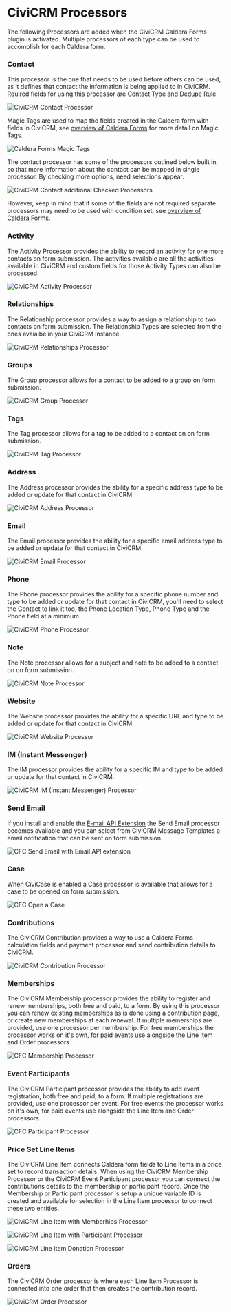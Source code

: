 # CiviCRM Processors

The following Processors are added when the CiviCRM Caldera Forms plugin is activated. Multiple processors of each type can be used to accomplish for each Caldera form.

### Contact

This processor is the one that needs to be used before others can be used, as it defines that contact the information is being applied to in CiviCRM. Rquired fields for using this processor are Contact Type and Dedupe Rule.

![CiviCRM Contact Processor](./images/caldera-contact-processor.jpg)

Magic Tags are used to map the fields created in the Caldera form with fields in CiviCRM, see [overview of Caldera Forms](./overview.md) for more detail on Magic Tags.

![Caldera Forms Magic Tags](./images/contact-processor-magic-tags.jpg)

The contact processor has some of the processors outlined below built in, so that more information about the contact can be mapped in single processor. By checking more options, need selections appear.

![CiviCRM Contact additional Checked Processors](./images/caldera-contact-checked-selections.jpg)

However, keep in mind that if some of the fields are not required separate processors may need to be used with condition set, see [overview of Caldera Forms](./overview.md).

### Activity

The Activity Processor provides the ability to record an activity for one more contacts on form submission. The activities available are all the activities available in CiviCRM and custom fields for those Activity Types can also be processed.

![CiviCRM Activity Processor](./images/civicrm-activity-processor.jpg)

### Relationships

The Relationship processor provides a way to assign a relationship to two contacts on form submission. The Relationship Types are selected from the ones avaialbe in your CiviCRM instance.

![CiviCRM Relationships Processor](./images/civicrm-relationship-processor.jpg)

### Groups

The Group processor allows for a contact to be added to a group on form submission.

![CiviCRM Group Processor](./images/civicrm-group-processor.jpg)

### Tags

The Tag processor allows for a tag to be added to a contact on on form submission.

![CiviCRM Tag Processor](./images/civicrm-tag-processor.jpg)

### Address

The Address processor provides the ability for a specific address type to be added or update for that contact in CiviCRM.

![CiviCRM Address Processor](./images/civicrm-address-processor.jpg)

### Email

The Email processor provides the ability for a specific email address type to be added or update for that contact in CiviCRM.

![CiviCRM Email Processor](./images/civicrm-email-processor.jpg)

### Phone

The Phone processor provides the ability for a specific phone number and type to be added or update for that contact in CiviCRM, you'll need to select the Contact to link it too, the Phone Location Type, Phone Type and the Phone field at a minimum.

![CiviCRM Phone Processor](./images/civicrm-phone-processor.jpg)

### Note

The Note processor allows for a subject and note to be added to a contact on on form submission.

![CiviCRM Note Processor](./images/civicrm-note-processor.jpg)

### Website

The Website processor provides the ability for a specific URL and type to be added or update for that contact in CiviCRM.

![CiviCRM Website Processor](./images/civicrm-website-processor.jpg)

### IM (Instant Messenger)

The IM processor provides the ability for a specific IM and type to be added or update for that contact in CiviCRM.

![CiviCRM IM (Instant Messenger) Processor](./images/civicrm-im-processor.jpg)

### Send Email 

If you install and enable the [E-mail API Extension](https://civicrm.org/extensions/e-mail-api) the Send Email processor becomes available and you can select from CiviCRM Message Templates a email notification that can be sent on form submission. 

![CFC Send Email with Email API extension](./images/cfc-send-email-processor-email-api.png)

### Case

When CiviCase is enabled a Case processor is available that allows for a case to be opened on form submission. 

![CFC Open a Case](./images/cfc-open-case-processor.png)


### Contributions

The CiviCRM Contribution provides a way to use a Caldera Forms calculation fields and payment processor and send contribution details to CiviCRM. 

![CiviCRM Contribution Processor](./images/civicrm-contribution-processor.jpg)

### Memberships

The CiviCRM Membership processor provides the ability to register and renew memberships, both free and paid, to a form. By using this processor you can renew existing memberships as is done using a contribution page, or create new memberships at each renewal. If multiple memerships are provided, use one processor per membership. For free memberships the processor works on it's own, for paid events use alongside the Line Item and Order processors. 

![CFC Membership Processor](./images/cfc-membership-processor.png)

### Event Participants

The CiviCRM Participant processor provides the ability to add event registration, both free and paid, to a form. If multiple registrations are provided, use one processor per event. For free events the processor works on it's own, for paid events use alongside the Line Item and Order processors. 

![CFC Participant Processor](./images/cfc-participant-processor.png)

### Price Set Line Items

The CiviCRM Line Item connects Caldera form fields to Line Items in a price set to record transaction details. When using the CiviCRM Membership Processor or the CiviCRM Event Participant processor you can connect the contributions details to the membership or participant record. Once the Membership or Participant processor is setup a unique variable ID is created and available for selection in the Line Item processor to connect these two entities.

![CiviCRM Line Item with Memberhips Processor](./images/civicrm-line-item-with-membership-processor.jpg)

![CiviCRM Line Item with Participant Processor](./images/cfc-participant-line-item.png)

![CiviCRM Line Item Donation Processor](./images/civicrm-line-item-donation-processor.jpg)

### Orders

The CiviCRM Order processor is where each Line Item Processor is connected into one order that then creates the contribution record.

![CiviCRM Order Processor](./images/cfc-order-processor.png)